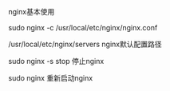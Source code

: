 nginx基本使用

sudo nginx -c /usr/local/etc/nginx/nginx.conf

/usr/local/etc/nginx/servers nginx默认配置路径

sudo nginx -s stop 停止nginx

sudo nginx  重新启动nginx